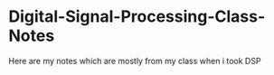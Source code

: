 # Digital-Signal-Processing-Class-Notes
Here are my notes which are mostly from my class when i took DSP
